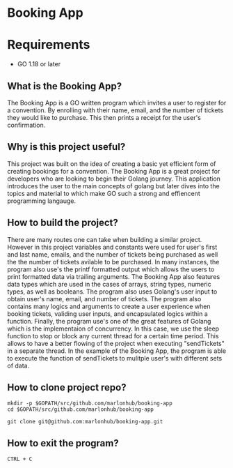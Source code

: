 # Booking App

# Requirements 
* GO 1.18 or later


## What is the Booking App?
The Booking App is a GO written program which invites a user to register for a convention. By enrolling with their name, email, and the number of tickets they would like to purchase. This then prints a receipt for the user's confirmation.

## Why is this project useful?
This project was built on the idea of creating a basic yet efficient form of creating bookings for a convention.
The Booking App is a great project for developers who are looking to begin their Golang journey. This application 
introduces the user to the main concepts of golang but later dives into the topics and material to which make GO 
such a strong and effiencent programming langauge.

## How to build the project?
There are many routes one can take when building a similar project. However in this project variables 
and constants were used for user's first and last name, emails, and the number of tickets being purchased 
as well the the number of tickets avilable to be purchased. In many instances, the program also use's the 
printf formatted output which allows the users to print formatted data via trailing arguments. The Booking 
App also features data types which are used in the cases of arrays, string types, numeric types, as well as 
booleans. The program also uses Golang's user input to obtain user's name, email, and number of tickets. 
The program also contains many logics and arguments to create a user experience when booking tickets, 
validing user inputs, and encapsulated logics within a function. Finally, the program use's one of the great 
features of Golang which is the implementaion of concurrency. In this case, we use the sleep function to stop 
or block any current thread for a certain time period. This allows to have a better flowing of the project when 
executing "sendTickets" in a separate thread. In the example of the Booking App, the program is able to execute 
the function of sendTickets to mulitple user's with different sets of data.

## How to clone project repo? 
    mkdir -p $GOPATH/src/github.com/marlonhub/booking-app
    cd $GOPATH/src/github.com/marlonhub/booking-app
    
    git clone git@github.com:marlonhub/booking-app.git
    

## How to exit the program?
    CTRL + C

